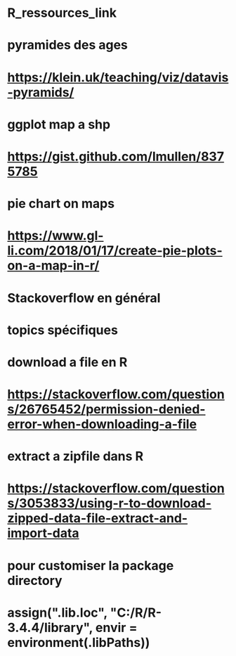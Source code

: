 # R_ressources_link

# pyramides des ages
# https://klein.uk/teaching/viz/datavis-pyramids/

# ggplot map a shp
# https://gist.github.com/lmullen/8375785


# pie chart on maps
# https://www.gl-li.com/2018/01/17/create-pie-plots-on-a-map-in-r/

# Stackoverflow en général
# topics spécifiques

# download a file en R
# https://stackoverflow.com/questions/26765452/permission-denied-error-when-downloading-a-file
# extract a zipfile dans R
# https://stackoverflow.com/questions/3053833/using-r-to-download-zipped-data-file-extract-and-import-data

# pour customiser la package directory
# assign(".lib.loc", "C:/R/R-3.4.4/library", envir = environment(.libPaths))
